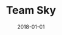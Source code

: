 ---
layout: site
title: "Team Sky"
date: 2018-01-01
categories: [community]
version: 5.0.2
major: 5
minor: 0
patch: 2
slug: team-sky
link: https://www.teamsky.com/
submitter: lpolepeddi
permalink: /sites/:slug
---